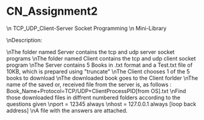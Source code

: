 # CN_Assignment2
\n TCP_UDP_Client-Server Socket Programming
\n Mini-Library

\nDescription:

\nThe folder named Server contains the tcp and udp server socket programs
\nThe folder named Client contains the tcp and udp client socket program
\nThe Server contains 5 Books in .txt format and a Test.txt file of 10KB, which is prepared using "truncate"
\nThe Client chooses 1 of the 5 books to download
\nThe downloaded book goes to the Client forlder
\nThe name of the saved or, received file from the server is, as follows : Book_Name+Protocol=TCP/UDP+ClientProcessPID[from OS].txt
\nFind those downloaded files in diffrent numbered folders according to the questions given
\nport = 12345 always
\nhost = 127.0.0.1 always [loop back address]
\nA file with the answers are attached.
